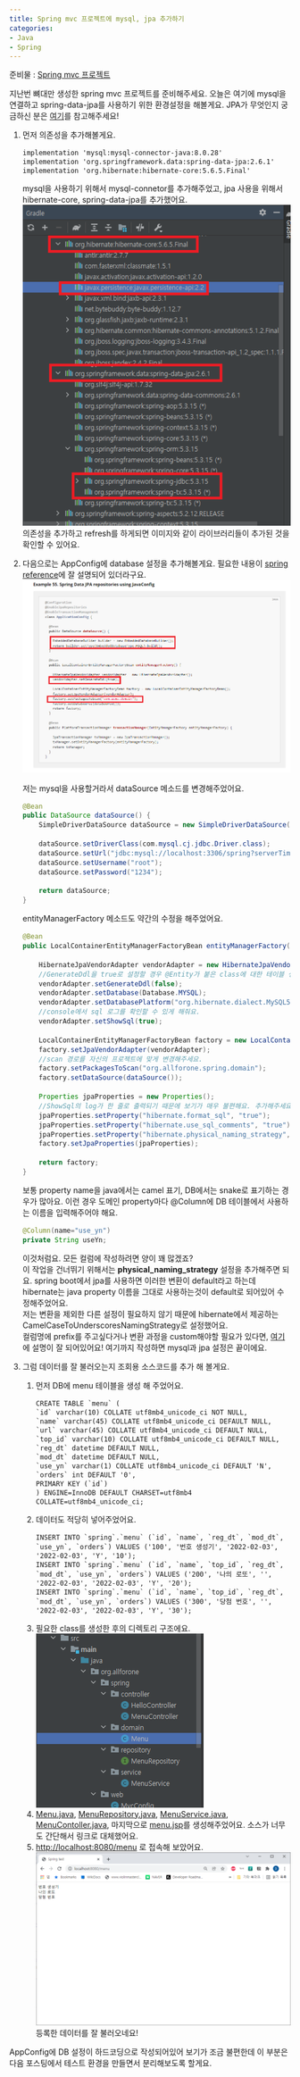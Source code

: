 ```yaml
---
title: Spring mvc 프로젝트에 mysql, jpa 추가하기   
categories:
- Java
- Spring
---
```


준비물 : [Spring mvc 프로젝트](https://all-forone.github.io/java/spring/2022/02/01/spring_legacy/)

지난번 뼈대만 생성한 spring mvc 프로젝트를 준비해주세요. 오늘은 여기에 mysql을 연결하고 spring-data-jpa를 사용하기 위한 환경설정을 해볼게요.
JPA가 무엇인지 궁금하신 분은 [여기](https://gmlwjd9405.github.io/2019/08/04/what-is-jpa.html)를 참고해주세요!

1. 먼저 의존성을 추가해볼게요.
    ```
    implementation 'mysql:mysql-connector-java:8.0.28' 
    implementation 'org.springframework.data:spring-data-jpa:2.6.1'
    implementation 'org.hibernate:hibernate-core:5.6.5.Final'
    ```
    mysql을 사용하기 위해서 mysql-connetor를 추가해주었고, jpa 사용을 위해서 hibernate-core, spring-data-jpa를 추가했어요.  
   ![img_1.png](/assets/images/20220207/img_1.png)  
    의존성을 추가하고 refresh를 하게되면 이미지와 같이 라이브러리들이 추가된 것을 확인할 수 있어요.   

2. 다음으로는 AppConfig에 database 설정을 추가해볼게요.
    필요한 내용이 [spring reference](https://docs.spring.io/spring-data/jpa/docs/current/reference/html/#reference)에 잘 설명되어 있더라구요.   
    ![img_3.png](/assets/images/20220207/img_3.png)

    저는 mysql을 사용할거라서 dataSource 메소드를 변경해주었어요.
    ```java
    @Bean
    public DataSource dataSource() {
        SimpleDriverDataSource dataSource = new SimpleDriverDataSource();

        dataSource.setDriverClass(com.mysql.cj.jdbc.Driver.class);
        dataSource.setUrl("jdbc:mysql://localhost:3306/spring?serverTimezone=UTC&charaterEncoding=UTF-8");
        dataSource.setUsername("root");
        dataSource.setPassword("1234");

        return dataSource;
    }
   ```
   entityManagerFactory 메소드도 약간의 수정을 해주었어요.  
    ```java
    @Bean
    public LocalContainerEntityManagerFactoryBean entityManagerFactory() {

        HibernateJpaVendorAdapter vendorAdapter = new HibernateJpaVendorAdapter();
        //GenerateDdl을 true로 설정할 경우 @Entity가 붙은 class에 대한 테이블 생성 쿼리가 실행되어요.
        vendorAdapter.setGenerateDdl(false);  
        vendorAdapter.setDatabase(Database.MYSQL);
        vendorAdapter.setDatabasePlatform("org.hibernate.dialect.MySQL57Dialect");
        //console에서 sql 로그를 확인할 수 있게 해줘요.
        vendorAdapter.setShowSql(true); 

        LocalContainerEntityManagerFactoryBean factory = new LocalContainerEntityManagerFactoryBean();
        factory.setJpaVendorAdapter(vendorAdapter);
        //scan 경로를 자신의 프로젝트에 맞게 변경해주세요.
        factory.setPackagesToScan("org.allforone.spring.domain"); 
        factory.setDataSource(dataSource());

        Properties jpaProperties = new Properties();
        //ShowSql의 log가 한 줄로 출력되기 때문에 보기가 매우 불편해요. 추가해주세요.
        jpaProperties.setProperty("hibernate.format_sql", "true");
        jpaProperties.setProperty("hibernate.use_sql_comments", "true");
        jpaProperties.setProperty("hibernate.physical_naming_strategy", "org.hibernate.boot.model.naming.CamelCaseToUnderscoresNamingStrategy");
        factory.setJpaProperties(jpaProperties);

        return factory;
    }
   ```
      
   보통 property name을 java에서는 camel 표기, DB에서는 snake로 표기하는 경우가 많아요. 이런 경우 도메인 property마다 @Column에 DB 테이블에서 사용하는 이름을 입력해주어야 해요.
   ```java
   @Column(name="use_yn")
   private String useYn;
   ```
   이것처럼요. 모든 컬럼에 작성하려면 양이 꽤 많겠죠?  
   이 작업을 건너뛰기 위해서는 **physical_naming_strategy** 설정을 추가해주면 되요. 
spring boot에서 jpa를 사용하면 이러한 변환이 default라고 하는데 hibernate는 java property 이름을 그대로 사용하는것이 default로 되어있어 수정해주었어요.   
저는 변환을 제외한 다른 설정이 필요하지 않기 때문에 hibernate에서 제공하는 CamelCaseToUnderscoresNamingStrategy로 설정했어요.   
컬럼명에 prefix를 주고싶다거나 변환 과정을 custom해야할 필요가 있다면, [여기](https://thorben-janssen.com/naming-strategies-in-hibernate-5/)에 설명이 잘 되어있어요!
    여기까지 작성하면 mysql과 jpa 설정은 끝이에요. 
3. 그럼 데이터를 잘 불러오는지 조회용 소스코드를 추가 해 볼게요.
    1. 먼저 DB에 menu 테이블을 생성 해 주었어요.  
        ```jql
       CREATE TABLE `menu` (
       `id` varchar(10) COLLATE utf8mb4_unicode_ci NOT NULL,
       `name` varchar(45) COLLATE utf8mb4_unicode_ci DEFAULT NULL,
       `url` varchar(45) COLLATE utf8mb4_unicode_ci DEFAULT NULL,
       `top_id` varchar(10) COLLATE utf8mb4_unicode_ci DEFAULT NULL,
       `reg_dt` datetime DEFAULT NULL,
       `mod_dt` datetime DEFAULT NULL,
       `use_yn` varchar(1) COLLATE utf8mb4_unicode_ci DEFAULT 'N',
       `orders` int DEFAULT '0',
       PRIMARY KEY (`id`)
       ) ENGINE=InnoDB DEFAULT CHARSET=utf8mb4 COLLATE=utf8mb4_unicode_ci;
       ```
    2. 데이터도 적당히 넣어주었어요.
        ```jql
       INSERT INTO `spring`.`menu` (`id`, `name`, `reg_dt`, `mod_dt`, `use_yn`, `orders`) VALUES ('100', '번호 생성기', '2022-02-03', '2022-02-03', 'Y', '10');
       INSERT INTO `spring`.`menu` (`id`, `name`, `top_id`, `reg_dt`, `mod_dt`, `use_yn`, `orders`) VALUES ('200', '나의 로또', '', '2022-02-03', '2022-02-03', 'Y', '20');
       INSERT INTO `spring`.`menu` (`id`, `name`, `top_id`, `reg_dt`, `mod_dt`, `use_yn`, `orders`) VALUES ('300', '당첨 번호', '', '2022-02-03', '2022-02-03', 'Y', '30');
       ```
    3. 필요한 class를 생성한 후의 디렉토리 구조에요.  
       ![img.png](/assets/images/20220207/img.png)
    4. [Menu.java](https://github.com/All-ForOne/spring_legacy/blob/c0046a8b87706eba0d74419c7f51796c34c1b00c/src/main/java/org/allforone/spring/domain/Menu.java), 
   [MenuRepository.java](https://github.com/All-ForOne/spring_legacy/blob/c0046a8b87706eba0d74419c7f51796c34c1b00c/src/main/java/org/allforone/spring/repository/MenuRepository.java), 
   [MenuService.java](https://github.com/All-ForOne/spring_legacy/blob/c0046a8b87706eba0d74419c7f51796c34c1b00c/src/main/java/org/allforone/spring/service/MenuService.java), 
   [MenuContoller.java](https://github.com/All-ForOne/spring_legacy/blob/c0046a8b87706eba0d74419c7f51796c34c1b00c/src/main/java/org/allforone/spring/controller/MenuController.java), 
   마지막으로 [menu.jsp](https://github.com/All-ForOne/spring_legacy/blob/c0046a8b87706eba0d74419c7f51796c34c1b00c/src/main/webapp/WEB-INF/jsp/menu.jsp)를 생성해주었어요. 소스가 너무도 간단해서 링크로 대체했어요.
    5. <http://localhost:8080/menu> 로 접속해 보았어요.  
    ![img_2.png](/assets/images/20220207/img_2.png)   
   등록한 데이터를 잘 불러오네요!

AppConfig에 DB 설정이 하드코딩으로 작성되어있어 보기가 조금 불편한데 이 부분은 다음 포스팅에서 테스트 환경을 만들면서 분리해보도록 할게요.

